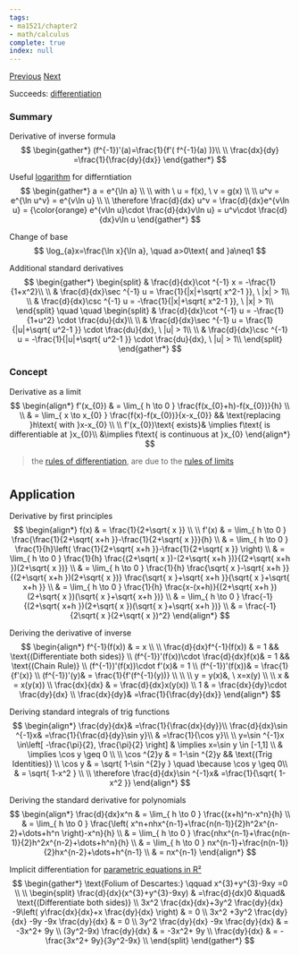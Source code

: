 ```yaml
---
tags:
- ma1521/chapter2
- math/calculus
complete: true
index: null
---
```

[Previous](/labyrinth/notes/math/ma1521/limits_at_∞)   [Next](/labyrinth/notes/math/ma1521/applied_differentiation)

Succeeds: [differentiation](/labyrinth/notes/math/ma1301/differentiation)

### Summary
Derivative of inverse formula
$$
\begin{gather*}
(f^{-1})'(a)=\frac{1}{f'( f^{-1}(a) )}\\
\\
\frac{dx}{dy} =\frac{1}{\frac{dy}{dx}}
\end{gather*}
$$

Useful [logarithm](/labyrinth/notes/math/math_fundementals/rules_of_logarithms) for differntiation
$$
\begin{gather*}
a = e^{\ln a} \\
\\
with \ u = f(x), \ v = g(x) \\
\\
u^v = e^{\ln u^v} = e^{v\ln u} \\
\\
\therefore \frac{d}{dx} u^v = \frac{d}{dx}e^{v\ln u} = {\color{orange} e^{v\ln u}\cdot \frac{d}{dx}v\ln u} = u^v\cdot \frac{d}{dx}v\ln u
\end{gather*}
$$

Change of base
$$
\log_{a}x=\frac{\ln x}{\ln a}, \quad a>0\text{ and }a\neq1
$$

Additional standard derivatives
$$
\begin{gather*}
\begin{split}
& \frac{d}{dx}\cot ^{-1} x = -\frac{1}{1+x^2}\\
\\
& \frac{d}{dx}\sec ^{-1} u = \frac{1}{|x|+\sqrt{ x^2-1 }}, \ |x| > 1\\
\\
& \frac{d}{dx}\csc ^{-1} u = -\frac{1}{|x|+\sqrt{ x^2-1 }}, \ |x| > 1\\
\end{split}
\quad \quad
\begin{split}
& \frac{d}{dx}\cot ^{-1} u = -\frac{1}{1+u^2} \cdot \frac{du}{dx}\\
\\
& \frac{d}{dx}\sec ^{-1} u = \frac{1}{|u|+\sqrt{ u^2-1 }} \cdot \frac{du}{dx}, \ |u| > 1\\
\\
& \frac{d}{dx}\csc ^{-1} u = -\frac{1}{|u|+\sqrt{ u^2-1 }} \cdot \frac{du}{dx}, \ |u| > 1\\
\end{split}
\end{gather*}
$$

### Concept
Derivative as a limit
$$
\begin{align*}
f'(x_{0}) & = \lim_{ h \to 0 } \frac{f(x_{0}+h)-f(x_{0})}{h} \\
\\
& = \lim_{ x \to x_{0} } \frac{f(x)-f(x_{0})}{x-x_{0}} && \text{replacing }h\text{ with }x-x_{0} \\
\\
f'(x_{0})\text{ exists}& \implies f\text{ is differentiable at }x_{0}\\
&\implies f\text{ is continuous at }x_{0}
\end{align*}
$$
> the [rules of differentiation](/labyrinth/notes/math/ma1301/differentiation#^87dfa9), are due to the [rules of limits](/labyrinth/notes/math/ma1521/limits_&_continuity#^c0031f)

#

## Application
Derivative by first principles
$$
\begin{align*}
f(x) & = \frac{1}{2+\sqrt{ x }} \\
\\
f'(x) & = \lim_{ h \to 0 } \frac{\frac{1}{2+\sqrt{ x+h }}-\frac{1}{2+\sqrt{ x }}}{h} \\
& = \lim_{ h \to 0 } \frac{1}{h}\left( \frac{1}{2+\sqrt{ x+h }}-\frac{1}{2+\sqrt{ x }} \right) \\
& = \lim_{ h \to 0 } \frac{1}{h} \frac{(2+\sqrt{ x })-(2+\sqrt{ x+h })}{(2+\sqrt{ x+h })(2+\sqrt{ x })} \\
& = \lim_{ h \to 0 } \frac{1}{h} \frac{\sqrt{ x }-\sqrt{ x+h }}{(2+\sqrt{ x+h })(2+\sqrt{ x })} \frac{\sqrt{ x }+\sqrt{ x+h }}{\sqrt{ x }+\sqrt{ x+h }} \\
& = \lim_{ h \to 0 } \frac{1}{h} \frac{x-(x+h)}{(2+\sqrt{ x+h })(2+\sqrt{ x })(\sqrt{ x }+\sqrt{ x+h })} \\
& = \lim_{ h \to 0 } \frac{-1}{(2+\sqrt{ x+h })(2+\sqrt{ x })(\sqrt{ x }+\sqrt{ x+h })} \\
& = \frac{-1}{2\sqrt{ x }(2+\sqrt{ x })^2}
\end{align*}
$$

Deriving the derivative of inverse
$$
\begin{align*}
f^{-1}(f(x)) & = x \\
\\
\frac{d}{dx}f^{-1}(f(x)) & = 1 && \text{(Differentiate both sides)} \\
(f^{-1})'(f(x))\cdot \frac{d}{dx}f(x)& = 1 && \text{(Chain Rule)} \\
(f^{-1})'(f(x))\cdot f'(x)& = 1 \\
(f^{-1})'(f(x))& = \frac{1}{f'(x)} \\
(f^{-1})'(y)& = \frac{1}{f'(f^{-1}(y))} \\
\\
\\
y = y(x)&,  \ x=x(y) \\
\\
x & = x(y(x)) \\
\frac{dx}{dx} & = \frac{d}{dx}x(y(x)) \\
1 & = \frac{dx}{dy}\cdot \frac{dy}{dx} \\
\frac{dx}{dy}& =\frac{1}{\frac{dy}{dx}}
\end{align*}
$$

Deriving standard integrals of trig functions
$$
\begin{align*}
\frac{dy}{dx}& =\frac{1}{\frac{dx}{dy}}\\
\frac{d}{dx}\sin ^{-1}x& =\frac{1}{\frac{d}{dy}\sin y}\\
& =\frac{1}{\cos y}\\
\\
y=\sin ^{-1}x \in\left[ -\frac{\pi}{2}, \frac{\pi}{2} \right] & \implies x=\sin y \in [-1,1] \\
& \implies \cos y \geq 0 \\
\\
\cos ^{2}y & = 1-\sin ^{2}y && \text{(Trig Identities)} \\
\cos y & = \sqrt{ 1-\sin ^{2}y } \quad \because \cos y \geq 0\\
& = \sqrt{ 1-x^2 } \\
\\
\therefore \frac{d}{dx}\sin ^{-1}x& =\frac{1}{\sqrt{ 1-x^2 }}
\end{align*}
$$

Deriving the standard derivative for polynomials
$$
\begin{align*}
\frac{d}{dx}x^n & = \lim_{ h \to 0 } \frac{(x+h)^n-x^n}{h} \\
& = \lim_{ h \to 0 } \frac{\left( x^n+nhx^{n-1}+\frac{n(n-1)}{2}h^2x^{n-2}+\dots+h^n \right)-x^n}{h} \\
& = \lim_{ h \to 0 } \frac{nhx^{n-1}+\frac{n(n-1)}{2}h^2x^{n-2}+\dots+h^n}{h} \\
& = \lim_{ h \to 0 } nx^{n-1}+\frac{n(n-1)}{2}hx^{n-2}+\dots+h^{n-1} \\
& = nx^{n-1}
\end{align*}
$$

Implicit differentiation for [parametric equations in R²](/labyrinth/notes/math/ma1521/parametric_equations_in_R²)
$$
\begin{gather*}
\text{Folium of Descartes:} \qquad  x^{3}+y^{3}-9xy =0 \\
\\
\begin{split}
\frac{d}{dx}(x^{3}+y^{3}-9xy) & =\frac{d}{dx}0 &\quad& \text{(Differentiate both sides)} \\
3x^2 \frac{dx}{dx}+3y^2 \frac{dy}{dx} -9\left( y\frac{dx}{dx}+x \frac{dy}{dx} \right) & = 0 \\
3x^2 +3y^2 \frac{dy}{dx} -9y -9x \frac{dy}{dx} & = 0 \\
3y^2 \frac{dy}{dx} -9x \frac{dy}{dx} & = -3x^2+ 9y \\
(3y^2-9x) \frac{dy}{dx} & = -3x^2+ 9y \\
\frac{dy}{dx} & = -\frac{3x^2+ 9y}{3y^2-9x} \\
\end{split}
\end{gather*}
$$